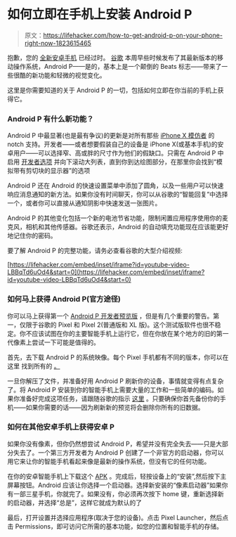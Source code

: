 # 如何立即在手机上安装 Android P

> 原文：<https://lifehacker.com/how-to-get-android-p-on-your-phone-right-now-1823615465>

抱歉，您的 [全新安卓手机](https://lifehacker.com/preview/the-best-way-to-buy-the-galaxy-s9-is-straight-from-sams-1823326739?rev=1519667070079#_ga=2.216598550.1805348582.1520530393-275916814.1520530392) 已经过时。 [谷歌](https://lifehacker.com/the-google-apps-new-imessage-extension-is-pretty-great-1823553441) 本周早些时候发布了其最新版本的移动操作系统，Android P——是的，基本上是一个颠倒的 Beats 标志——带来了一些很酷的新功能和轻微的视觉变化。



这里是你需要知道的关于 Android P 的一切，包括如何立即在你当前的手机上获得它。

### Android P 有什么新功能？

Android P 中最显著(也是最有争议)的更新是对所有那些 [iPhone X 模仿者](https://gizmodo.com/asus-basically-made-a-more-affordable-iphone-x-ripoff-w-1823352258) 的 notch 支持。开发者——或者想要假装自己的设备是 iPhone X(或基本手机)的安卓用户——可以选择窄、高或胖的尺寸作为他们的假缺口。只需在 Android P 中启用 [开发者选项](https://lifehacker.com/the-coolest-features-you-can-unlock-in-androids-develop-1789517222) 并向下滚动大列表，直到你到达绘图部分，在那里你会找到“模拟带有剪切块的显示器”的选项

Android P 还在 Android 的快速设置菜单中添加了圆角，以及一些用户可以快速响应消息通知的新方法。如果你没有时间聊天，你可以从谷歌的“智能回复”中选择一个，或者你可以直接从通知阴影中快速发送一张图片。

Android P 的其他变化包括一个新的电池节省功能，限制闲置应用程序使用你的麦克风，相机和其他传感器。谷歌还表示，Android 的自动填充功能现在应该能更好地记住你的密码。

要了解 Android P 的完整功能，请务必查看谷歌的大型介绍视频:

 [https://lifehacker.com/embed/inset/iframe?id=youtube-video-LBBqTd6uOd4&start=0](https://lifehacker.com/embed/inset/iframe?id=youtube-video-LBBqTd6uOd4&start=0) 

### 如何马上获得 Android P(官方途径)

你可以马上获得第一个 [Android P 开发者预览版](https://developer.android.com/preview/download.html) ，但是有几个重要的警告。第一，仅限于谷歌的 Pixel 和 Pixel 2(普通版和 XL 版)。这个测试版软件也很不稳定。你不应该试图在你的主要智能手机上运行它，但在你放在某个地方的旧的第一代像素上尝试一下可能是值得的。

首先，去下载 Android P 的系统映像。每个 Pixel 手机都有不同的版本，你可以在这里 找到所有的 [。](https://developer.android.com/preview/download.html#images)

一旦你解压了文件，并准备好用 Android P 刷新你的设备，事情就变得有点复杂了。将 Android P 安装到你的智能手机上需要大量的工作和一些简单的编码。如果你准备好完成这项任务，请跟随谷歌的指示 [这里](https://developers.google.com/android/images#instructions) 。只要确保你首先备份你的手机——如果你需要的话——因为刷新新的预览将会删除你所有的旧数据。

### 如何在其他安卓手机上获得安卓 P

如果你没有像素，但你仍然想尝试 Android P，希望并没有完全失去——只是大部分失去了。一个第三方开发者为 Android P 创建了一个非官方的启动器，你可以用它来让你的智能手机看起来像是最新的操作系统，但没有它的任何功能。

在你的安卓智能手机上下载这个 [APK](https://forum.xda-developers.com/attachment.php?attachmentid=4440465&d=1520455428) 。完成后，轻按设备上的“安装”,然后按下主屏幕按钮。Android 应该让你选择一个启动器。选择新安装的“像素启动器”如果你有一部三星手机，你就完了。如果没有，你必须再次按下 home 键，重新选择新的启动器，并选择“总是”，这样它就成为默认的了

最后，打开设置并选择应用程序(取决于您的设备)。点击 Pixel Launcher，然后点击 Permissions，即可访问它所需的基本功能，如您的位置和智能手机的存储。